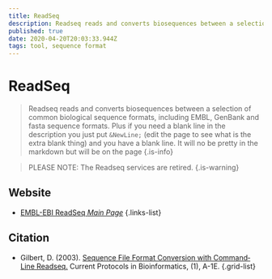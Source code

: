```yaml
---
title: ReadSeq
description: Readseq reads and converts biosequences between a selection of common biological sequence formats, including EMBL, GenBank and fasta sequence formats.
published: true
date: 2020-04-20T20:03:33.944Z
tags: tool, sequence format
---
```


# ReadSeq

> Readseq reads and converts biosequences between a selection of common biological sequence formats, including EMBL, GenBank and fasta sequence formats.
&NewLine;
Plus if you need a blank line in the description you just put `&NewLine;` (edit the page to see what is the extra blank thing) and you have a blank line. It will no be pretty in the markdown but will be on the page
{.is-info}

> PLEASE NOTE: The Readseq services are retired. 
{.is-warning}

## Website

- [EMBL-EBI ReadSeq *Main Page*](https://www.ebi.ac.uk/Tools/sfc/readseq/)
{.links-list}

## Citation

- Gilbert, D. (2003). [Sequence File Format Conversion with Command‐Line Readseq.](https://currentprotocols.onlinelibrary.wiley.com/doi/abs/10.1002/0471250953.bia01es00) Current Protocols in Bioinformatics, (1), A-1E.
{.grid-list}